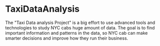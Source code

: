 # TaxiDataAnalysis
The "Taxi Data analysis Project" is a big effort to use advanced tools and technologies to study NYC cabs huge amount of data. The goal is to find important information and patterns in the data, so NYC cab can make smarter decisions and improve how they run their business. 

